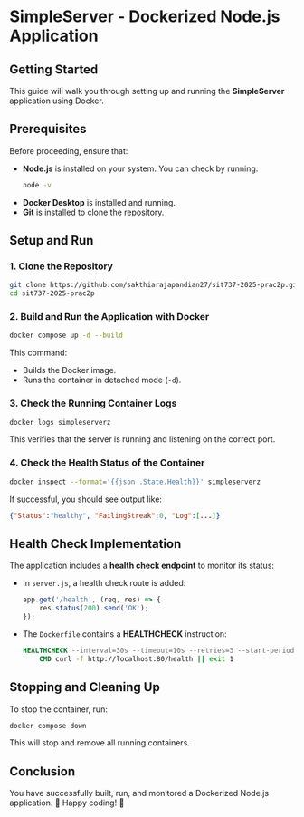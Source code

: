 # SimpleServer - Dockerized Node.js Application

## Getting Started

This guide will walk you through setting up and running the **SimpleServer** application using Docker.

## Prerequisites
Before proceeding, ensure that:
- **Node.js** is installed on your system. You can check by running:
  ```sh
  node -v
  ```
- **Docker Desktop** is installed and running.
- **Git** is installed to clone the repository.

## Setup and Run

### 1. Clone the Repository
```sh
git clone https://github.com/sakthiarajapandian27/sit737-2025-prac2p.git
cd sit737-2025-prac2p
```

### 2. Build and Run the Application with Docker
```sh
docker compose up -d --build
```
This command:
- Builds the Docker image.
- Runs the container in detached mode (`-d`).

### 3. Check the Running Container Logs
```sh
docker logs simpleserverz
```
This verifies that the server is running and listening on the correct port.

### 4. Check the Health Status of the Container
```sh
docker inspect --format='{{json .State.Health}}' simpleserverz
```
If successful, you should see output like:
```json
{"Status":"healthy", "FailingStreak":0, "Log":[...]}
```

## Health Check Implementation
The application includes a **health check endpoint** to monitor its status:
- In `server.js`, a health check route is added:
  ```js
  app.get('/health', (req, res) => {
      res.status(200).send('OK');
  });
  ```
- The `Dockerfile` contains a **HEALTHCHECK** instruction:
  ```Dockerfile
  HEALTHCHECK --interval=30s --timeout=10s --retries=3 --start-period=10s \
      CMD curl -f http://localhost:80/health || exit 1
  ```

## Stopping and Cleaning Up
To stop the container, run:
```sh
docker compose down
```
This will stop and remove all running containers.

## Conclusion
You have successfully built, run, and monitored a Dockerized Node.js application. 🎉 Happy coding! 🚀

